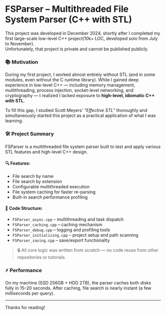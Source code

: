 # FSParser – Multithreaded File System Parser (C++ with STL)

This project was developed in December 2024, shortly after I completed my first large-scale low-level C++ project(10k+ LOC, developed solo from July to November).  
Unfortunately, that project is private and cannot be published publicly.

### 📚 Motivation

During my first project, I worked almost entirely without STL (and in some modules, even without the C runtime library). While I gained deep experience in low-level C++ — including memory management, multithreading, process injection, socket-level networking, and cryptography — I realized I lacked exposure to **high-level, idiomatic C++ with STL**.

To fill this gap, I studied Scott Meyers’ *“Effective STL”* thoroughly and simultaneously started this project as a practical application of what I was learning.

### 🛠 Project Summary

FSParser is a multithreaded file system parser built to test and apply various STL features and high-level C++ design.

#### 🔍 Features:
- File search by name
- File search by extension
- Configurable multithreaded execution
- File system caching for faster re-parsing
- Built-in search performance profiling

#### 🧩 Code Structure:
- `FSParser_async.cpp` – multithreading and task dispatch
- `FSParser_caching.cpp` – caching mechanism
- `FSParser_debug.cpp` – logging and profiling tools
- `FSParser_initializing.cpp` – project setup and path scanning
- `FSParser_saving.cpp` – save/export functionality

> 🔒 All core logic was written from scratch — no code reuse from other repositories or tutorials.

### ⚡ Performance

On my machine (SSD 256GB + HDD 2TB), the parser caches both disks fully in 15–20 seconds. After caching, file search is nearly instant (a few milliseconds per query).

---

Thanks for reading!
